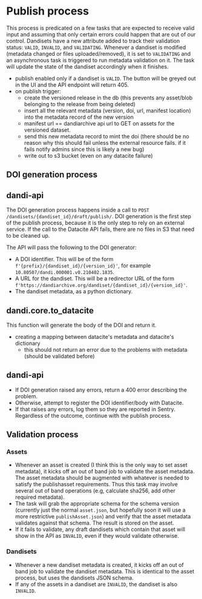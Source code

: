 # Publish process

This process is predicated on a few tasks that are expected to receive valid input and assuming that only certain errors could happen that are out of our control.
Dandisets have a new attribute added to track their validation status: `VALID`, `INVALID`, and `VALIDATING`.
Whenever a dandiset is modified (metadata changed or files uploaded/removed), it is set to `VALIDATING` and an asynchronous task is triggered to run metadata validation on it. The task will update the state of the dandiset accordingly when it finishes.

- publish enabled only if a dandiset is `VALID`. The button will be greyed out in the UI and the API endpoint will return 405.
- on publish trigger:
   - create the versioned release in the db (this prevents any asset/blob belonging to the release from being deleted)
   - insert all the relevant metadata (version, doi, url, manifest location) into the metadata record of the new version 
    -  manifest url == dandiarchive api url to GET on assets for the versioned dataset.
  - send this new metadata record to mint the doi (there should be no reason why this should fail unless the external resource fails. if it fails notify admins since this is likely a new bug)
   - write out to s3 bucket (even on any datacite failure)
   
## DOI generation process

## dandi-api

The DOI generation process happens inside a call to `POST /dandisets/{dandiset_id}/draft/publish/`.
DOI generation is the first step of the publish process, because it is the only step to rely on an external service.
If the call to the Datacite API fails, there are no files in S3 that need to be cleaned up.

The API will pass the following to the DOI generator:
* A DOI identifier. This will be of the form `f'{prefix}/{dandiset_id}/{version_id}'`, for example `10.80507/dandi.000001.v0.210402.1835`.
* A URL for the dandiset. This will be a redirector URL of the form `f'https://dandiarchive.org/dandiset/{dandiset_id}/{version_id}'`.
* The dandiset metadata, as a python dictionary.

## dandi.core.to_datacite

This function will generate the body of the DOI and return it.

* creating a mapping between datacite's metadata and datacite's dictionary
  * this should not return an error due to the problems with metadata (should be validated before)

## dandi-api

* If DOI generation raised any errors, return a 400 error describing the problem.
* Otherwise, attempt to register the DOI identifier/body with Datacite.
* If that raises any errors, log them so they are reported in Sentry. Regardless of the outcome, continue with the publish process.

## Validation process

### Assets
* Whenever an asset is created (I think this is the only way to set asset metadata), it kicks off an out of band job to validate the asset metadata. The asset metadata should be augmented with whatever is needed to satisfy the publishasset requirements. Thus this task may involve several out of band operations (e.g, calculate sha256, add other required metadata).
* The task will grab the appropriate schema for the schema version (currently just the normal `asset.json`, but hopefully soon it will use a more restrictive `publishAsset.json`) and verify that the asset metadata validates against that schema. The result is stored on the asset.
* If it fails to validate, any draft dandisets which contain that asset will show in the API as `INVALID`, even if they would validate otherwise.

### Dandisets
* Whenever a new dandiset metadata is created, it kicks off an out of band job to validate the dandiset metadata. This is identical to the asset process, but uses the dandisets JSON schema.
* If any of the assets in a dandiset are `INVALID`, the dandiset is also `INVALID`. 
